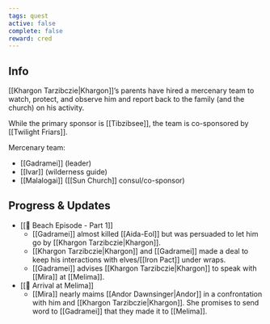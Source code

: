 ```yaml
---
tags: quest
active: false
complete: false
reward: cred
---
```


## Info
[[Khargon Tarzibczie|Khargon]]’s parents have hired a mercenary team to watch, protect, and observe him and report back to the family (and the church) on his activity.

While the primary sponsor is [[Tibzibsee]], the team is co-sponsored by [[Twilight Friars]].

Mercenary team:
- [[Gadramei]] (leader)
- [[Ivar]] (wilderness guide)
- [[Malalogai]] ([[Sun Church]] consul/co-sponsor)

## Progress & Updates
- [[📓 Beach Episode - Part 1]]
	- [[Gadramei]] almost killed [[Aida-Eol]] but was persuaded to let him go by [[Khargon Tarzibczie|Khargon]].
	- [[Khargon Tarzibczie|Khargon]] and [[Gadramei]] made a deal to keep his interactions with elves/[[Iron Pact]] under wraps.
	- [[Gadramei]] advises [[Khargon Tarzibczie|Khargon]] to speak with [[Mira]] at [[Melima]].
- [[📓 Arrival at Melima]]
	- [[Mira]] nearly maims [[Andor Dawnsinger|Andor]] in a confrontation with him and [[Khargon Tarzibczie|Khargon]]. She promises to send word to [[Gadramei]] that they made it to [[Melima]].